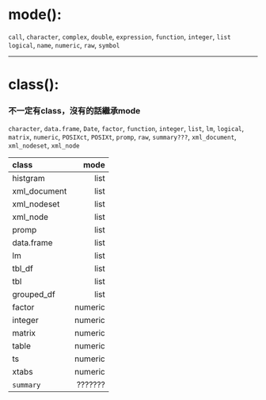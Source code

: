  
 # mode():
`call`, `character`, `complex`, `double`, `expression`, `function`, `integer`, `list`
`logical`, `name`, `numeric`, `raw`, `symbol`

___

 # class():  
 ### 不一定有class，沒有的話繼承mode

`character`, `data.frame`, `Date`, `factor`, `function`, `integer`, `list`, `lm`,
`logical`, `matrix`, `numeric`, `POSIXct`, `POSIXt`, `promp`, `raw`, `summary???`, 
`xml_document`, `xml_nodeset`, `xml_node`

| class                 | mode    |
|:-------------         | -----:  |
| histgram              |  list   |
| xml_document          |  list   |
| xml_nodeset           |  list   |
| xml_node              |  list   |
| promp                 |  list   |
| data.frame            |  list   |
| lm                    |  list   |
| tbl_df                |  list   |
| tbl                   |  list   |
| grouped_df            |  list   |
| factor                | numeric |
| integer               | numeric |
| matrix                | numeric |
| table                 | numeric |
| ts                    | numeric |
| xtabs                 | numeric |
| `summary`             | ??????? |




